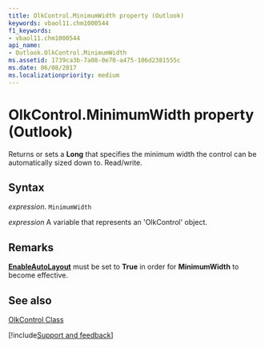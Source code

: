 ```yaml
---
title: OlkControl.MinimumWidth property (Outlook)
keywords: vbaol11.chm1000544
f1_keywords:
- vbaol11.chm1000544
api_name:
- Outlook.OlkControl.MinimumWidth
ms.assetid: 1739ca3b-7a08-0e70-a475-106d2381555c
ms.date: 06/08/2017
ms.localizationpriority: medium
---
```



# OlkControl.MinimumWidth property (Outlook)

Returns or sets a **Long** that specifies the minimum width the control can be automatically sized down to. Read/write.


## Syntax

_expression_. `MinimumWidth`

_expression_ A variable that represents an 'OlkControl' object.


## Remarks

 **[EnableAutoLayout](Outlook.OlkControl.EnableAutoLayout.md)** must be set to **True** in order for **MinimumWidth** to become effective.


## See also


[OlkControl Class](Outlook.olkcontrol.md)

[!include[Support and feedback](~/includes/feedback-boilerplate.md)]